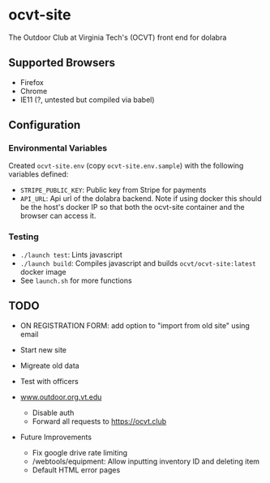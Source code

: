 # ocvt-site

The Outdoor Club at Virginia Tech's (OCVT) front end for dolabra

## Supported Browsers

- Firefox
- Chrome
- IE11 (?, untested but compiled via babel)


## Configuration

### Environmental Variables

Created `ocvt-site.env` (copy `ocvt-site.env.sample`) with the following variables defined:
- `STRIPE_PUBLIC_KEY`: Public key from Stripe for payments
- `API_URL`: Api url of the dolabra backend. Note if using docker this should be the host's docker IP so that both the ocvt-site container and the browser can access it.

### Testing

- `./launch test`: Lints javascript
- `./launch build`: Compiles javascript and builds `ocvt/ocvt-site:latest` docker image
- See `launch.sh` for more functions

## TODO

- ON REGISTRATION FORM: add option to "import from old site" using email
- Start new site
- Migreate old data
- Test with officers
- www.outdoor.org.vt.edu
  - Disable auth
  - Forward all requests to https://ocvt.club

- Future Improvements
  - Fix google drive rate limiting
  - /webtools/equipment: Allow inputting inventory ID and deleting item
  - Default HTML error pages
